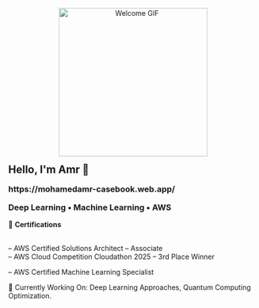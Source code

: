 <p align="center">
  <img src="V555.gif" width="300" length="100" alt="Welcome GIF" />
</p>


<!-- Optional Text -->
<h2 align="left" style="margin-top: 0;">Hello, I'm Amr 👋</h2>
<h3 align="left" style="margin-top: 0;">
  https://mohamedamr-casebook.web.app/
</h3>
<h3 align="left" style="margin-top: 0;">

  Deep Learning • Machine Learning • AWS 
</h3>

<!-- Certifications Section -->
<p align="left">
  🏅 <strong>Certifications</strong><br><br>

  – AWS Certified Solutions Architect – Associate<br>
  – AWS Cloud Competition Cloudathon 2025 – 3rd Place Winner
  
  – AWS Certified Machine Learning Specialist
</p>


<p align="left">
  
🧪 Currently Working On: Deep Learning Approaches, Quantum Computing Optimization.

</p>
